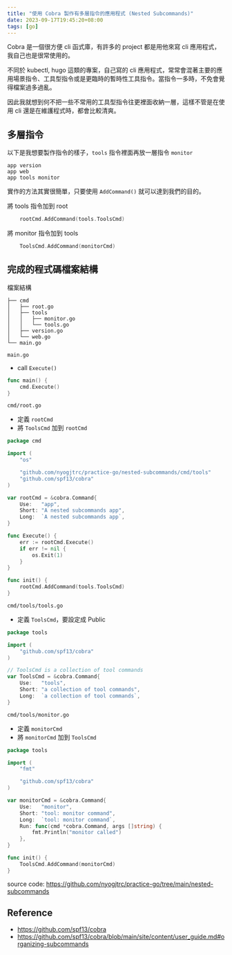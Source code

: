 ```yaml
---
title: "使用 Cobra 製作有多層指令的應用程式 (Nested Subcommands)"
date: 2023-09-17T19:45:20+08:00
tags: [go]
---
```

Cobra 是一個很方便 cli 函式庫，有許多的 project 都是用他來寫 cli 應用程式，我自己也是很常使用的。

不同於 kubectl, hugo 這類的專案，自己寫的 cli 應用程式，常常會混著主要的應用場景指令、工具型指令或是更臨時的暫時性工具指令。當指令一多時，不免會覺得檔案過多過亂。

因此我就想到何不把一些不常用的工具型指令往更裡面收納一層，這樣不管是在使用 cli 還是在維護程式時，都會比較清爽。

## 多層指令

以下是我想要製作指令的樣子，`tools` 指令裡面再放一層指令 `monitor`
```
app version
app web
app tools monitor
```

實作的方法其實很簡單，只要使用 `AddCommand()` 就可以達到我們的目的。

將 tools 指令加到 root
```go
	rootCmd.AddCommand(tools.ToolsCmd)
```

將 monitor 指令加到 tools
```go
	ToolsCmd.AddCommand(monitorCmd)
```

## 完成的程式碼檔案結構

檔案結構
```
├── cmd
│   ├── root.go
│   ├── tools
│   │   ├── monitor.go
│   │   └── tools.go
│   ├── version.go
│   └── web.go
└── main.go
```

`main.go`
- call `Execute()`
```go
func main() {
	cmd.Execute()
}
```

`cmd/root.go`
- 定義 `rootCmd`
- 將 `ToolsCmd` 加到 `rootCmd`
```go
package cmd

import (
	"os"

	"github.com/nyogjtrc/practice-go/nested-subcommands/cmd/tools"
	"github.com/spf13/cobra"
)

var rootCmd = &cobra.Command{
	Use:   "app",
	Short: "A nested subcommands app",
	Long:  `A nested subcommands app`,
}

func Execute() {
	err := rootCmd.Execute()
	if err != nil {
		os.Exit(1)
	}
}

func init() {
	rootCmd.AddCommand(tools.ToolsCmd)
}
```

`cmd/tools/tools.go`
- 定義 `ToolsCmd`，要設定成 Public
```go
package tools

import (
	"github.com/spf13/cobra"
)

// ToolsCmd is a collection of tool commands
var ToolsCmd = &cobra.Command{
	Use:   "tools",
	Short: "a collection of tool commands",
	Long:  `a collection of tool commands`,
}
```

`cmd/tools/monitor.go`
- 定義 `monitorCmd`
- 將 `monitorCmd` 加到 `ToolsCmd`
```go
package tools

import (
	"fmt"

	"github.com/spf13/cobra"
)

var monitorCmd = &cobra.Command{
	Use:   "monitor",
	Short: "tool: monitor command",
	Long:  `tool: monitor command`,
	Run: func(cmd *cobra.Command, args []string) {
		fmt.Println("monitor called")
	},
}

func init() {
	ToolsCmd.AddCommand(monitorCmd)
}
```

source code: https://github.com/nyogjtrc/practice-go/tree/main/nested-subcommands

## Reference
- https://github.com/spf13/cobra
- https://github.com/spf13/cobra/blob/main/site/content/user_guide.md#organizing-subcommands
